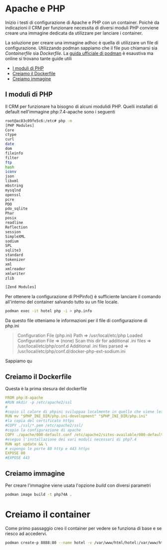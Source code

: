 # Apache e PHP
Inizio i testi di configurazione di Apache e PHP con un container.
Poichè da indicazioni il CRM per funzionare necessita di diversi moduli PHP conviene creare una immagine dedicata da utilizzare per lanciare i container.

La soluzione per creare una immagine adhoc è quella di utilizzare un file di configurazione.
Utilizzando podman sappiamo che il file puo chiamarsi sia *Containerfile* sia *Dockerfile*.
La [guida ufficiale di podman](https://docs.podman.io/en/latest/markdown/podman-build.1.html) è esaustiva ma online si trovano tante guide utili
<!-- TOC -->

- [I moduli di PHP](#i-moduli-di-php)
- [Creiamo il Dockerfile](#creiamo-il-dockerfile)
- [Creiamo immagine](#creiamo-immagine)

<!-- /TOC -->

## I moduli di PHP
Il CRM per funzionare ha bisogno di alcuni modulidi PHP. Quelli installati di default nell'immagine php:7.4-apache sono i seguenti
```sh
root@ac83c09fe5c6:/etc# php -m
[PHP Modules]
Core
ctype
curl
date
dom
fileinfo
filter
ftp
hash
iconv
json
libxml
mbstring
mysqlnd
openssl
pcre
PDO
pdo_sqlite
Phar
posix
readline
Reflection
session
SimpleXML
sodium
SPL
sqlite3
standard
tokenizer
xml
xmlreader
xmlwriter
zlib

[Zend Modules]
```
Per ottenere la configurazione di PHPinfo() è sufficiente lanciare il comando all'interno del container salvando tutto su un file locale.
```sh
podman exec -it hotel php -i > php.info
```
Da questo file otteniamo le informazioni per il file di configurazione di php.ini
> Configuration File (php.ini) Path => /usr/local/etc/php
> Loaded Configuration File => (none)
> Scan this dir for additional .ini files => /usr/local/etc/php/conf.d
> Additional .ini files parsed => /usr/local/etc/php/conf.d/docker-php-ext-sodium.ini

Sappiamo qu

## Creiamo il Dockerfile

Questa è la prima stesura del dockerfile
```yml
FROM php:8-apache
#RUN mkdir -p /etc/apache2/ssl
#
#copio il calore di phpini sviluppaa localmente in quello che viene letto di     default
RUN mv "$PHP_INI_DIR/php.ini-development" "$PHP_INI_DIR/php.ini"
#la copia del certificato https
#COPY ./ssl/*.pem /etc/apache2/ssl/
#copio la configurazione di apache
COPY ./apache/000-default.conf /etc/apache2/sites-available/000-default.conf
#eseguo l'installazione dei vari moduli necessari di php7.4
RUN apt update && \
# espongo le porte 80 http e 443 https
EXPOSE 80
#EXPOSE 443
```

## Creiamo immagine
Per creare l'immagine viene usata l'opzione *build* con diversi parametri
```sh
podman image build -t php74A .
```

# Creiamo il container
Come primo passaggio creo il container per vedere se funziona di base e se riesco ad accedervi.
```sh
podman create-p 8888:80 --name hotel -v /var/www/html/hotel:/var/www/html php:7.4-apache
```
